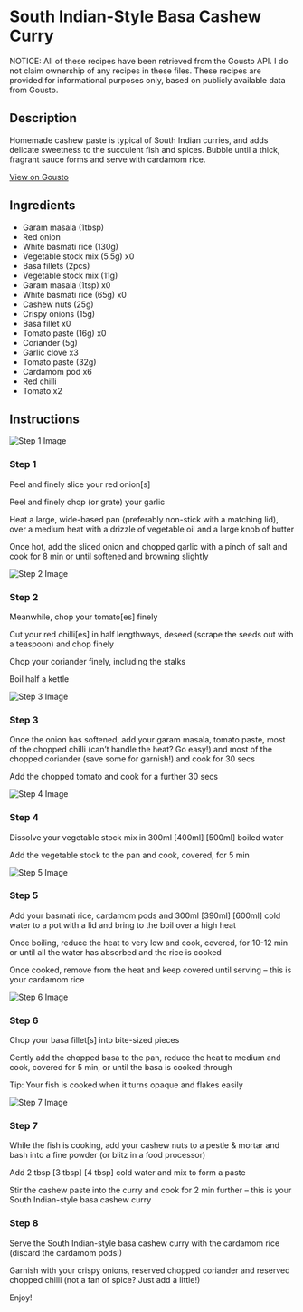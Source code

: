 # South Indian-Style Basa Cashew Curry

NOTICE: All of these recipes have been retrieved from the Gousto API. I do not claim ownership of any recipes in these files. These recipes are provided for informational purposes only, based on publicly available data from Gousto.

## Description

Homemade cashew paste is typical of South Indian curries, and adds delicate sweetness to the succulent fish and spices. Bubble until a thick, fragrant sauce forms and serve with cardamom rice.

[View on Gousto](https://www.gousto.co.uk/recipes/cookbook/south-indian-style-basa-cashew-curry)

## Ingredients

- Garam masala (1tbsp)
- Red onion
- White basmati rice (130g)
- Vegetable stock mix (5.5g) x0
- Basa fillets (2pcs)
- Vegetable stock mix (11g)
- Garam masala (1tsp) x0
- White basmati rice (65g) x0
- Cashew nuts (25g)
- Crispy onions (15g)
- Basa fillet x0
- Tomato paste (16g) x0
- Coriander (5g)
- Garlic clove x3
- Tomato paste (32g)
- Cardamom pod x6
- Red chilli
- Tomato x2

## Instructions

![Step 1 Image](https://production-media.gousto.co.uk/cms/recipe-step-image/step-1-1630420494907-x200.jpg)

### Step 1

Peel and finely slice your red onion[s]

Peel and finely chop (or grate) your garlic

Heat a large, wide-based pan (preferably non-stick with a matching lid), over a medium heat with a drizzle of vegetable oil and a large knob of butter

Once hot, add the sliced onion and chopped garlic with a pinch of salt and cook for 8 min or until softened and browning slightly

![Step 2 Image](https://production-media.gousto.co.uk/cms/recipe-step-image/step-2-1630420498785-x200.jpg)

### Step 2

Meanwhile, chop your tomato[es] finely

Cut your red chilli[es] in half lengthways, deseed (scrape the seeds out with a teaspoon) and chop finely

Chop your coriander finely, including the stalks

Boil half a kettle

![Step 3 Image](https://production-media.gousto.co.uk/cms/recipe-step-image/step-3-1630420502958-x200.jpg)

### Step 3

Once the onion has softened, add your garam masala, tomato paste, most of the chopped chilli (can’t handle the heat? Go easy!) and most of the chopped coriander (save some for garnish!) and cook for 30 secs

Add the chopped tomato and cook for a further 30 secs

![Step 4 Image](https://production-media.gousto.co.uk/cms/recipe-step-image/step-4-1630420506833-x200.jpg)

### Step 4

Dissolve your vegetable stock mix in 300ml <span class="text-purple">[400ml]</span> <span class="text-danger">[500ml]</span> boiled water

Add the vegetable stock to the pan and cook, covered, for 5 min

![Step 5 Image](https://production-media.gousto.co.uk/cms/recipe-step-image/step-5-1630420510625-x200.jpg)

### Step 5

Add your basmati rice, cardamom pods and 300ml <span class="text-purple">[390ml] </span><span class="text-danger">[600ml] </span>cold water to a pot with a lid and bring to the boil over a high heat

Once boiling, reduce the heat to very low and cook, covered, for 10-12 min or until all the water has absorbed and the rice is cooked

Once cooked, remove from the heat and keep covered until serving – this is your cardamom rice

![Step 6 Image](https://production-media.gousto.co.uk/cms/recipe-step-image/step-6-1630420515220-x200.jpg)

### Step 6

Chop your basa fillet[s] into bite-sized pieces

Gently add the chopped basa to the pan, reduce the heat to medium and cook, covered for 5 min, or until the basa is cooked through

Tip: Your fish is cooked when it turns opaque and flakes easily

![Step 7 Image](https://production-media.gousto.co.uk/cms/recipe-step-image/step-7-1630420520310-x200.jpg)

### Step 7

While the fish is cooking, add your cashew nuts to a pestle & mortar and bash into a fine powder (or blitz in a food processor)

Add 2 tbsp <span class="text-purple">[3 tbsp]</span> <span class="text-danger">[4 tbsp]</span> cold water and mix to form a paste

Stir the cashew paste into the curry and cook for 2 min further – this is your South Indian-style basa cashew curry

### Step 8

Serve the South Indian-style basa cashew curry with the cardamom rice (discard the cardamom pods!)

Garnish with your crispy onions, reserved chopped coriander and reserved chopped chilli (not a fan of spice? Just add a little!)

Enjoy!

